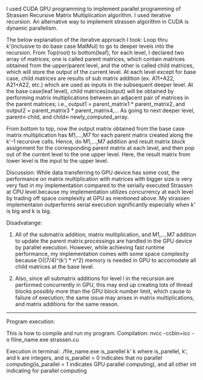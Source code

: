 I used CUDA GPU programming to implement parallel programming of Strassen Recursive Matrix Multiplication algorithm. I used iterative recursion. An alternative way to implement strassen algorithm in CUDA is dynamic parallelism.

The below explanation of the iterative approach I took:
  Loop thru k'(inclusive to do base case MatMul) to go to deeper levels into the recursion. From Top(root) to bottom(leaf), for each level, I declared two array of matrices; one is called parent matrices, which contain matrices obtained from the upper/parent level, and the other is called child matrices, which will store the output of the current level. At each level except for base case, child matrices are results of sub matrix addition (ex. A11+A22, A21+A22, etc.) which are used as inputs in the subsequent deeper level. At the base case(leaf level), child matrices(output) will be obtained by performing matrix multiplications between an adjacent pair of matrices in the parent matrices; i.e., output1 = parent_matrix1 * parent_matrix2, and output2 = parent_matrix3 * parent_matrix4,... As going to next deeper level, parent<-child, and child<-newly_computed_array.

  From bottom to top, now the output matrix obtained from the base case matrix multiplication has M1,...,M7 for each parent matrix created along the k'-1 recursive calls. Hence, do M1,...,M7 addition and result matrix block assignment for the corresponding parent matrix at each level, and then pop out of the current level to the one upper level. Here, the result matrix from lower level is the input to the upper level.

Discussion:
  While data transferring to GPU device has some cost, the performance on matrix multiplication with matrices with bigger size is very very fast in my implementation compared to the serially executed Strassen at CPU level because my implementation utilizes concurrency at each level by trading off space complexity at GPU as mentioned above. My strassen implementaion outperforms serial execution significantly especially when k' is big and k is big.

Disadvatange:
  1. All of the submatrix addition, matrix multiplication, and M1,...,M7 addition to update the parent matrix processings are handled in the GPU device by parallel execution. However, while achieving fast runtime performance, my implementation comes with some space complexity because O((7/4)^(k') * n^2) memory is needed in GPU to accomodate all child matrices at the base level.

  2. Also, since all submatrix additions for level l in the recursion are performed concurrently in GPU, this may end up creating lots of thread blocks possibly more than the GPU block number limit, which cause to failure of execution; the same issue may arises in matrix multiplications, and matrix additions for the same reason.


---------------------------------------------------------------------------------------------------------------------------------------------------
Program execution:

This is how to compile and run my program.
Compilation: nvcc -ccbin=icc -o filne_name.exe strassen.cu

Execution in terminal: ./file_name.exe is_parellel k' k
where is_parellel, k', and k are integers, and is_parallel = 0 indicates that no parallel computing(is_parallel = 1 indicates GPU parallel computing), and all other int indicating for parallel computing
